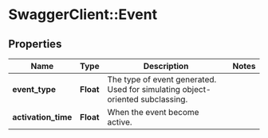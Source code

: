 # SwaggerClient::Event

## Properties
Name | Type | Description | Notes
------------ | ------------- | ------------- | -------------
**event_type** | **Float** | The type of event generated. Used for simulating object-oriented subclassing. | 
**activation_time** | **Float** | When the event become active. | 


